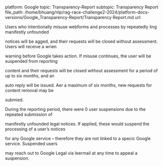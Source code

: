 platform: Google
topic: Transparency-Report
subtopic: Transparency Report
file_path: /home/bhuang/nlp/rag-race-challenge2-2024/platform-docs-versions/Google_Transparency-Report/Transparency Report.md
url: <EMPTY>

Users who intentionally misuse webforms and processes by repeatedly  ling manifestly unfounded

notices will be  agged, and their requests will be closed without assessment. Users will receive a wri en

warning before Google takes action. If misuse continues, the user will be suspended from reporting

content and their requests will be closed without assessment for a period of up to six months, and an

auto reply will be issued. A er a maximum of six months, new requests for content removal may be

submi ed.



During the reporting period, there were 0 user suspensions due to the repeated submission of

manifestly unfounded legal notices. If applied, these would suspend the processing of a user’s notices

for any Google service – therefore they are not linked to a speci c Google service. Suspended users

may reach out to Google Legal via le ermail at any time to appeal a suspension.